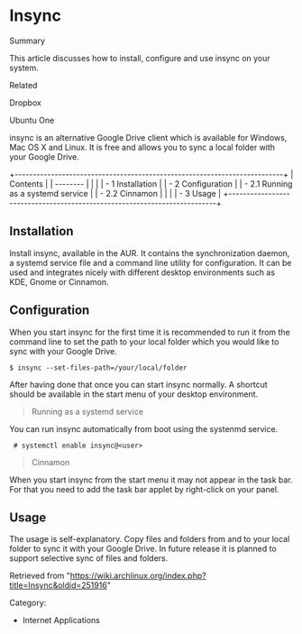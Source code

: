 Insync
======

Summary

This article discusses how to install, configure and use insync on your
system.

Related

Dropbox

Ubuntu One

insync is an alternative Google Drive client which is available for
Windows, Mac OS X and Linux. It is free and allows you to sync a local
folder with your Google Drive.

+--------------------------------------------------------------------------+
| Contents                                                                 |
| --------                                                                 |
|                                                                          |
| -   1 Installation                                                       |
| -   2 Configuration                                                      |
|     -   2.1 Running as a systemd service                                 |
|     -   2.2 Cinnamon                                                     |
|                                                                          |
| -   3 Usage                                                              |
+--------------------------------------------------------------------------+

Installation
------------

Install insync, available in the AUR. It contains the synchronization
daemon, a systemd service file and a command line utility for
configuration. It can be used and integrates nicely with different
desktop environments such as KDE, Gnome or Cinnamon.

Configuration
-------------

When you start insync for the first time it is recommended to run it
from the command line to set the path to your local folder which you
would like to sync with your Google Drive.

    $ insync --set-files-path=/your/local/folder

After having done that once you can start insync normally. A shortcut
should be available in the start menu of your desktop environment.

> Running as a systemd service

You can run insync automatically from boot using the systenmd service.

     # systemctl enable insync@<user>

> Cinnamon

When you start insync from the start menu it may not appear in the task
bar. For that you need to add the task bar applet by right-click on your
panel.

Usage
-----

The usage is self-explanatory. Copy files and folders from and to your
local folder to sync it with your Google Drive. In future release it is
planned to support selective sync of files and folders.

Retrieved from
"https://wiki.archlinux.org/index.php?title=Insync&oldid=251916"

Category:

-   Internet Applications
